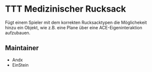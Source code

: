 # TTT Medizinischer Rucksack

Fügt einem Spieler mit dem korrekten Rucksacktypen die Möglichekeit hinzu ein Objekt, wie z.B. eine Plane über eine ACE-Eigeninteraktion aufzubauen.

## Maintainer

- Andx
- EinStein
